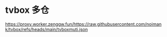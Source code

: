 # tvbox 多仓
https://proxy.worker.zenggw.fun/https://raw.githubusercontent.com/noimank/tvbox/refs/heads/main/tvboxmuti.json
